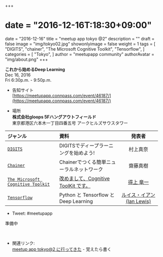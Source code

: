 +++
# date = "2016-12-16T:18:30+09:00"
date = "2016-12-16"
title = "meetup app tokyo @2"
description = ""
draft = false
image = "img/tokyo02.jpg"
showonlyimage = false
weight = 1
tags = [
    "DIGITS",
    "chainer",
    "The Microsoft Cognitive Toolkit",
    "Tensorflow",
]
categories = [
    "Tokyo",
]
author = "meetupapp community"
authorAvatar = "img/about.png"
+++

**これから始めるDeep Learning**  
Dec 16, 2016  
Fri 6:30p.m. - 9:50p.m.



<!--more-->

- 告知サイト  
[https://meetupapp.connpass.com/event/46187/](https://meetupapp.connpass.com/event/46187/)

- 場所  
**株式会社gloops 5Fハングアウトフィールド**  
東京都港区六本木一丁目四番五号 アークヒルズサウスタワー

| ジャンル | 資料 | 発表者 |
|:-----------|:------------|:------------:|
| [```DIGITS```](https://github.com/NVIDIA/DIGITS) | DIGITSでディープラーニングを始めよう! | 村上真奈 |
| [```Chainer```](https://github.com/chainer/chainer) | Chainerでつくる簡単ニューラルネットワーク | 齋藤真樹 |
| [```The Microsoft Cognitive Toolkit```](https://github.com/Microsoft/CNTK) | [改めまして、Cognitive ToolKit です。](https://www.slideshare.net/tottokug/cognitive-toolkit) | [得上 竜一](https://blog.tottokug.com) |
| [```Tensorflow```](https://github.com/tensorflow/tensorflow) | Python と Tensorflow と Deep Learning | [ルイス・イアン (Ian Lewis)](https://www.ianlewis.org/) |

- Tweet: #meetupapp

準備中

<br>

- 関連リンク:  
[meetup app tokyo@2 に行ってきた](https://blog.y-yuki.net/entry/2016/12/17/000000) - 覚えたら書く